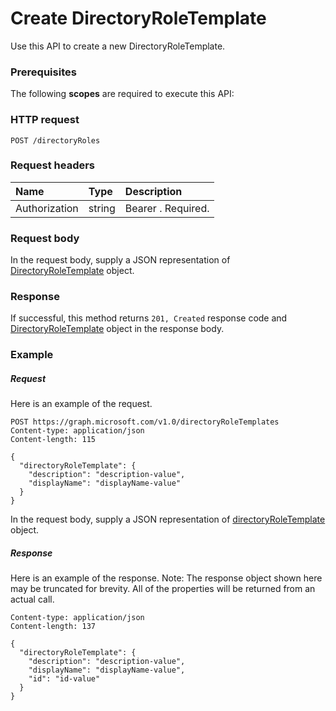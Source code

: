 # Create DirectoryRoleTemplate

Use this API to create a new DirectoryRoleTemplate.
### Prerequisites
The following **scopes** are required to execute this API: 
### HTTP request
<!-- { "blockType": "ignored" } -->
```http
POST /directoryRoles

```
### Request headers
| Name       | Type | Description|
|:---------------|:--------|:----------|
| Authorization  | string  | Bearer <token>. Required. |

### Request body
In the request body, supply a JSON representation of [DirectoryRoleTemplate](../resources/directoryroletemplate.md) object.


### Response
If successful, this method returns `201, Created` response code and [DirectoryRoleTemplate](../resources/directoryroletemplate.md) object in the response body.

### Example
##### Request
Here is an example of the request.
<!-- {
  "blockType": "request",
  "name": "create_directoryroletemplate_from_directoryroletemplates"
}-->
```http
POST https://graph.microsoft.com/v1.0/directoryRoleTemplates
Content-type: application/json
Content-length: 115

{
  "directoryRoleTemplate": {
    "description": "description-value",
    "displayName": "displayName-value"
  }
}
```
In the request body, supply a JSON representation of [directoryRoleTemplate](../resources/directoryroletemplate.md) object.
##### Response
Here is an example of the response. Note: The response object shown here may be truncated for brevity. All of the properties will be returned from an actual call.
<!-- {
  "blockType": "response",
  "truncated": true,
  "@odata.type": "microsoft.graph.directoryroletemplate"
} -->
```http
Content-type: application/json
Content-length: 137

{
  "directoryRoleTemplate": {
    "description": "description-value",
    "displayName": "displayName-value",
    "id": "id-value"
  }
}
```

<!-- uuid: 8fcb5dbc-d5aa-4681-8e31-b001d5168d79
2015-10-25 14:57:30 UTC -->
<!-- {
  "type": "#page.annotation",
  "description": "Create DirectoryRoleTemplate",
  "keywords": "",
  "section": "documentation",
  "tocPath": ""
}-->